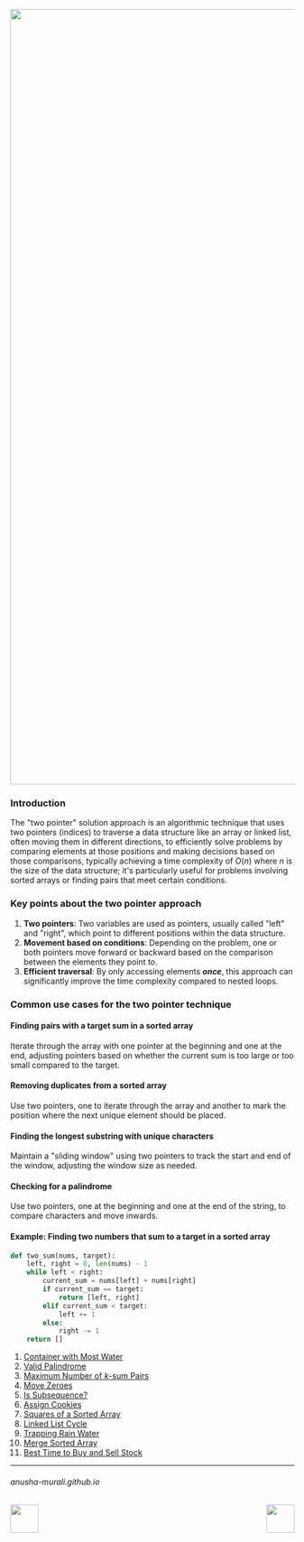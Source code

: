 <p align="center">
<img width="1375" alt="favorite_two_pointers" src="https://github.com/user-attachments/assets/0a738556-c0dd-4c7d-b93a-f2d26722f937" />
</p>

### Introduction

The "two pointer" solution approach is an algorithmic technique that uses two pointers (indices) to traverse a data structure like an array or linked list, often moving them in different directions, to efficiently solve problems by comparing elements at those positions and making decisions based on those comparisons, typically achieving a time complexity of $O(n)$ where $n$ is the size of the data structure; it's particularly useful for problems involving sorted arrays or finding pairs that meet certain conditions. 


### Key points about the two pointer approach

1. **Two pointers**: Two variables are used as pointers, usually called "left" and "right", which point to different positions within the data structure.
2. **Movement based on conditions**: Depending on the problem, one or both pointers move forward or backward based on the comparison between the elements they point to.
3. **Efficient traversal**: By only accessing elements ***once***, this approach can significantly improve the time complexity compared to nested loops.

### Common use cases for the two pointer technique

#### Finding pairs with a target sum in a sorted array

Iterate through the array with one pointer at the beginning and one at the end, adjusting pointers based on whether the current sum is too large or too small compared to the target. 

#### Removing duplicates from a sorted array

Use two pointers, one to iterate through the array and another to mark the position where the next unique element should be placed. 

#### Finding the longest substring with unique characters

Maintain a "sliding window" using two pointers to track the start and end of the window, adjusting the window size as needed. 

#### Checking for a palindrome

Use two pointers, one at the beginning and one at the end of the string, to compare characters and move inwards. 

#### Example: Finding two numbers that sum to a target in a sorted array

```python
def two_sum(nums, target):
    left, right = 0, len(nums) - 1
    while left < right:
        current_sum = nums[left] + nums[right]
        if current_sum == target:
            return [left, right]
        elif current_sum < target:
            left += 1
        else:
            right -= 1
    return [] 
```


1. [Container with Most Water](./11.md)
2. [Valid Palindrome](./125.md)
3. [Maximum Number of $k$-sum Pairs](./1679.md)
4. [Move Zeroes](./283.md)
5. [Is Subsequence?](./392.md)
6. [Assign Cookies](./455.md)
7. [Squares of a Sorted Array](./977.md)
8. [Linked List Cycle](./141.md)
9. [Trapping Rain Water](./42.md)
10. [Merge Sorted Array](./88.md)
11. [Best Time to Buy and Sell Stock](./121.md)


* * *
###### anusha-murali.github.io


<img src="https://github.com/anusha-murali/anusha-murali.github.io/assets/111596338/639243aa-2857-4595-a65a-7852762bb002" width="50" height="50" align="left">

[<img src="https://github.com/user-attachments/assets/989cfb30-4fb8-40f8-a812-8a054869aa32" width="50" height="50" align="right">](../index.md)

